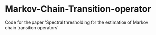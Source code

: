 # Markov-Chain-Transition-operator
Code for the paper 'Spectral thresholding for the estimation of Markov chain transition operators'
